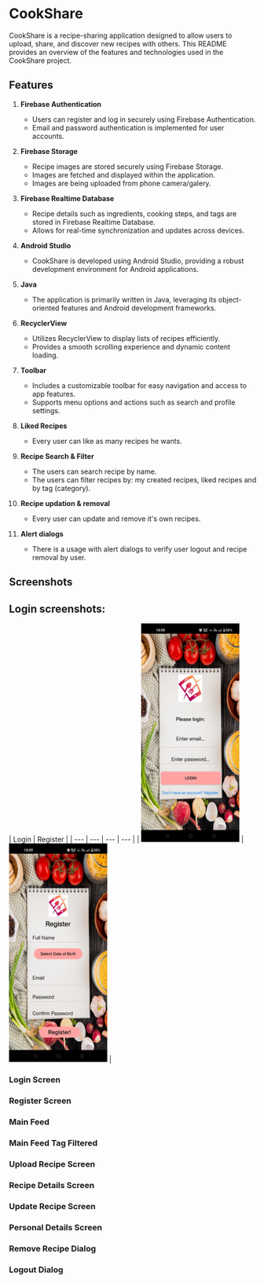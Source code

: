 # CookShare

CookShare is a recipe-sharing application designed to allow users to upload, share, and discover new recipes with others. This README provides an overview of the features and technologies used in the CookShare project.

## Features

1. **Firebase Authentication**
   - Users can register and log in securely using Firebase Authentication.
   - Email and password authentication is implemented for user accounts.

2. **Firebase Storage**
   - Recipe images are stored securely using Firebase Storage.
   - Images are fetched and displayed within the application.
   - Images are being uploaded from phone camera/galery.

3. **Firebase Realtime Database**
   - Recipe details such as ingredients, cooking steps, and tags are stored in Firebase Realtime Database.
   - Allows for real-time synchronization and updates across devices.

4. **Android Studio**
   - CookShare is developed using Android Studio, providing a robust development environment for Android applications.

5. **Java**
   - The application is primarily written in Java, leveraging its object-oriented features and Android development frameworks.

6. **RecyclerView**
   - Utilizes RecyclerView to display lists of recipes efficiently.
   - Provides a smooth scrolling experience and dynamic content loading.

7. **Toolbar**
   - Includes a customizable toolbar for easy navigation and access to app features.
   - Supports menu options and actions such as search and profile settings.

8. **Liked Recipes**
   - Every user can like as many recipes he wants.

9. **Recipe Search & Filter**
   - The users can search recipe by name.
   - The users can filter recipes by: my created recipes, liked recipes and by tag (category).

10. **Recipe updation & removal**
    - Every user can update and remove it's own recipes.

11. **Alert dialogs**
    - There is a usage with alert dialogs to verify user logout and recipe removal by user.

## Screenshots

## Login screenshots:

| Login | Register |
| --- | --- | --- | --- |
| <img src="media/loginPage.jpeg" alt="Main Menu" width="200"/> | <img src="media/registerPage.jpeg" alt="Settings" width="200"/> |

### Login Screen
<!-- ![Login Screen](screenshots/login_screen.png) -->

### Register Screen
<!-- ![Register Screen](screenshots/register_screen.png) -->

### Main Feed
<!-- ![Main Feed](screenshots/main_feed.png) -->

### Main Feed Tag Filtered
<!-- ![Main Feed Tag Filtered](screenshots/main_feed_tag_filtered.png) -->

### Upload Recipe Screen
<!-- ![Upload Recipe Screen](screenshots/upload_recipe_screen.png) -->

### Recipe Details Screen
<!-- ![Recipe Details Screen](screenshots/recipe_details_screen.png) -->

### Update Recipe Screen
<!-- ![Update Recipe Screen](screenshots/update_recipe_screen.png) -->

### Personal Details Screen
<!-- ![Personal Details Screen](screenshots/personal_details_screen.png) -->

### Remove Recipe Dialog
<!-- ![Remove Recipe Dialog](screenshots/remove_recipe_dialog.png) -->

### Logout Dialog
<!-- ![Logout Dialog](screenshots/logout_dialog.png) -->


